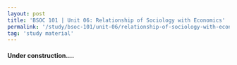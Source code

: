 ```yaml
---
layout: post
title: 'BSOC 101 | Unit 06: Relationship of Sociology with Economics'
permalink: '/study/bsoc-101/unit-06/relationship-of-sociology-with-economics.html'
tag: 'study material'
---
```


#### Under construction....